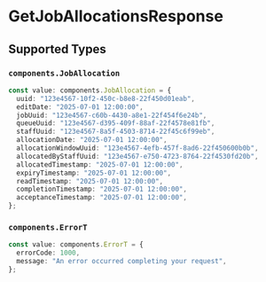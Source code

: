 # GetJobAllocationsResponse


## Supported Types

### `components.JobAllocation`

```typescript
const value: components.JobAllocation = {
  uuid: "123e4567-10f2-450c-b8e8-22f450d01eab",
  editDate: "2025-07-01 12:00:00",
  jobUuid: "123e4567-c60b-4430-a8e1-22f454f6e24b",
  queueUuid: "123e4567-d395-409f-88af-22f4578e81fb",
  staffUuid: "123e4567-8a5f-4503-8714-22f45c6f99eb",
  allocationDate: "2025-07-01 12:00:00",
  allocationWindowUuid: "123e4567-4efb-457f-8ad6-22f450600b0b",
  allocatedByStaffUuid: "123e4567-e750-4723-8764-22f4530fd20b",
  allocatedTimestamp: "2025-07-01 12:00:00",
  expiryTimestamp: "2025-07-01 12:00:00",
  readTimestamp: "2025-07-01 12:00:00",
  completionTimestamp: "2025-07-01 12:00:00",
  acceptanceTimestamp: "2025-07-01 12:00:00",
};
```

### `components.ErrorT`

```typescript
const value: components.ErrorT = {
  errorCode: 1000,
  message: "An error occurred completing your request",
};
```

